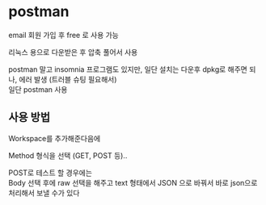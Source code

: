 # postman
email 회원 가입 후 free 로 사용 가능

리눅스 용으로 다운받은 후 압축 풀어서 사용  


postman 말고 insomnia 프로그램도 있지만, 일단 설치는 다운후 dpkg로 해주면 되나, 에러 발생 (트러블 슈팅 필요해서)   
일단 postman 사용


## 사용 방법
Workspace를 추가해준다음에   

Method 형식을 선택 (GET, POST 등)..

POST로 테스트 할 경우에는   
Body 선택 후에 raw 선택을 해주고 text 형태에서 JSON 으로 바꿔서 바로 json으로 처리해서 보낼 수가 있다   

